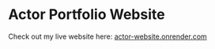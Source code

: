 # Actor Portfolio Website

Check out my live website here: [actor-website.onrender.com](https://actor-website.onrender.com/)
